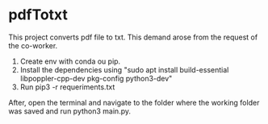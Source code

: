 # pdfTotxt

This project converts pdf file to txt. This demand arose from the request of the co-worker.

1. Create env with conda ou pip.
2. Install the dependencies using "sudo apt install build-essential libpoppler-cpp-dev pkg-config python3-dev"
3. Run pip3 -r requeriments.txt
 
After, open the terminal and navigate to the folder where the working folder was saved and run python3 main.py.
